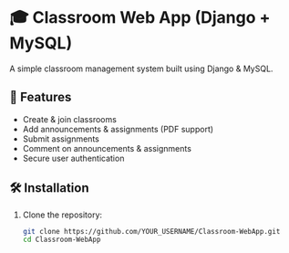 # 🎓 Classroom Web App (Django + MySQL)

A simple classroom management system built using Django & MySQL.

## 🚀 Features
- Create & join classrooms
- Add announcements & assignments (PDF support)
- Submit assignments
- Comment on announcements & assignments
- Secure user authentication

## 🛠️ Installation
1. Clone the repository:
   ```sh
   git clone https://github.com/YOUR_USERNAME/Classroom-WebApp.git
   cd Classroom-WebApp
